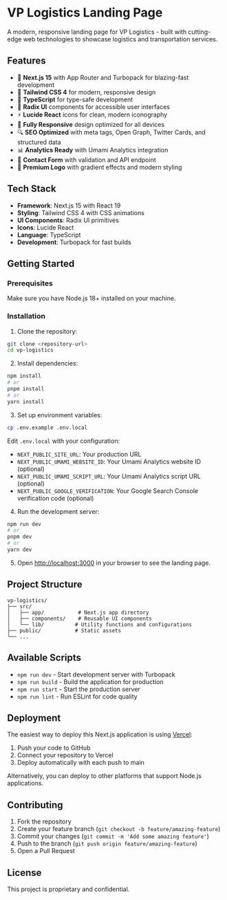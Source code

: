 # VP Logistics Landing Page

A modern, responsive landing page for VP Logistics - built with cutting-edge web technologies to showcase logistics and transportation services.

## Features

- 🚀 **Next.js 15** with App Router and Turbopack for blazing-fast development
- 🎨 **Tailwind CSS 4** for modern, responsive design
- 🔧 **TypeScript** for type-safe development
- 🎯 **Radix UI** components for accessible user interfaces
- ⚡ **Lucide React** icons for clean, modern iconography
- 📱 **Fully Responsive** design optimized for all devices
- 🔍 **SEO Optimized** with meta tags, Open Graph, Twitter Cards, and structured data
- 📊 **Analytics Ready** with Umami Analytics integration
- 📧 **Contact Form** with validation and API endpoint
- 🎨 **Premium Logo** with gradient effects and modern styling

## Tech Stack

- **Framework**: Next.js 15 with React 19
- **Styling**: Tailwind CSS 4 with CSS animations
- **UI Components**: Radix UI primitives
- **Icons**: Lucide React
- **Language**: TypeScript
- **Development**: Turbopack for fast builds

## Getting Started

### Prerequisites

Make sure you have Node.js 18+ installed on your machine.

### Installation

1. Clone the repository:
```bash
git clone <repository-url>
cd vp-logistics
```

2. Install dependencies:
```bash
npm install
# or
pnpm install
# or
yarn install
```

3. Set up environment variables:
```bash
cp .env.example .env.local
```

Edit `.env.local` with your configuration:
- `NEXT_PUBLIC_SITE_URL`: Your production URL
- `NEXT_PUBLIC_UMAMI_WEBSITE_ID`: Your Umami Analytics website ID (optional)
- `NEXT_PUBLIC_UMAMI_SCRIPT_URL`: Your Umami Analytics script URL (optional)
- `NEXT_PUBLIC_GOOGLE_VERIFICATION`: Your Google Search Console verification code (optional)

4. Run the development server:
```bash
npm run dev
# or
pnpm dev
# or
yarn dev
```

5. Open [http://localhost:3000](http://localhost:3000) in your browser to see the landing page.

## Project Structure

```
vp-logistics/
├── src/
│   ├── app/           # Next.js app directory
│   ├── components/    # Reusable UI components
│   └── lib/          # Utility functions and configurations
├── public/           # Static assets
└── ...
```

## Available Scripts

- `npm run dev` - Start development server with Turbopack
- `npm run build` - Build the application for production
- `npm run start` - Start the production server
- `npm run lint` - Run ESLint for code quality

## Deployment

The easiest way to deploy this Next.js application is using [Vercel](https://vercel.com):

1. Push your code to GitHub
2. Connect your repository to Vercel
3. Deploy automatically with each push to main

Alternatively, you can deploy to other platforms that support Node.js applications.

## Contributing

1. Fork the repository
2. Create your feature branch (`git checkout -b feature/amazing-feature`)
3. Commit your changes (`git commit -m 'Add some amazing feature'`)
4. Push to the branch (`git push origin feature/amazing-feature`)
5. Open a Pull Request

## License

This project is proprietary and confidential.
